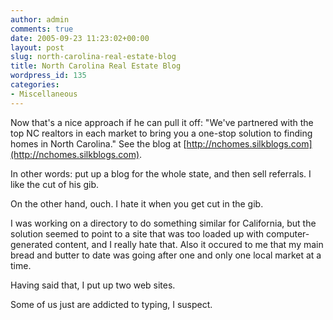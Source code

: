 ```yaml
---
author: admin
comments: true
date: 2005-09-23 11:23:02+00:00
layout: post
slug: north-carolina-real-estate-blog
title: North Carolina Real Estate Blog
wordpress_id: 135
categories:
- Miscellaneous
---
```


Now that's a nice approach if he can pull it off:  "We've partnered with the top NC realtors in each market to bring you a one-stop solution to finding homes in North Carolina."  See the blog at [http://nchomes.silkblogs.com](http://nchomes.silkblogs.com).


	

In other words:  put up a blog for the whole state, and then sell referrals.  I like the cut of his gib.


	

On the other hand, ouch.  I hate it when you get cut in the gib.


	

I was working on a directory to do something similar for California, but the solution seemed to point to a site that was too loaded up with computer-generated content, and I really hate that.  Also it occured to me that my main bread and butter to date was going after one and only one local market at a time.  


	

Having said that, I put up two web sites.


	

Some of us just are addicted to typing, I suspect.

